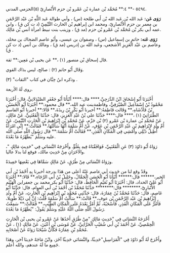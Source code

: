 ٥٤٩٤ -** ٤:** مُحَمَّد بْن عمارة بْن عَمْرو بْن حزم الأَنْصارِيّ (٥)الحزمي المدني.

**رَوَى عَن:** عَبد الله بْن عَبد الله بْن أَبي طلحة (س) ، وأبي طوالة عَبد اللَّهِ بْن عَبْد الرَّحْمَنِ بن معمر بن حزم الأَنْصارِيّ، ومحمد ابن إبراهيم بْن الحارث التَّيْمِيّ (د ت كن ق) ، وابن عمه أبي بكر بْن مُحَمَّد بْن عَمْرو بْن حزم (مد ق) ، وزينب بنت نبيط امرأة أنس بْن مَالِك.

**رَوَى عَنه:** حاتم بن إسماعيل (س) ، وصفوان بن عيسى، وأَبُو عاصم الضحاك بن مخلد، وعاصم بن عَبْد الْعَزِيزِ الأشجعي، وعَبد الله بن إدريس (مد ق) ، ومالك بن أنس (د ت كن ق) .

قال إسحاق بْن منصور (١) ،** عَن يحيى بْن مَعِين:** ثقة.

وَقَال أَبُو حاتم (٢) : صالح، ليس بذاك القوي.

وذكره ابنُ حِبَّان في كتاب "الثقات" (٣) .

روى لَهُ الأربعة.

أَخْبَرَنَا أَبُو إِسْحَاقَ ابْنُ الدَّرَجِيِّ،**** قال:**** أَنْبَأَنَا أَبُو جَعْفَرٍ الصَّيْدَلانِيُّ، قال: أَخْبَرَنَا مَحْمُودُ بْنُ إِسْمَاعِيلَ الصَّيْرَفِيُّ، وفاطمةبنت عبد الله،** قال محمود:** أَخْبَرَنَا أَبُو الْحُسَيْنِ بْنُ فَاذْشَاهِ،** وَقَالت فَاطِمَةُ:** أخبرنا أَبُو بَكْرٍ بْنُ رِيذَةَ،** قَالا:** أخبرنا أَبُو القاسم الطَّبَرَانِيّ (١) ،**** قال:**** حَدَّثَنَا علي بْنُ عَبْدِ الْعَزِيزِ، قال: حَدَّثَنَا الْقَعْنَبِيُّ، عَنْ مَالِكٍ، عَنْ مُحَمَّدِ بْن عمارة بْن عَمْرو (٢) بْن حَزْمٍ، عَنْ مُحَمَّدِ بْنِ إِبْرَاهِيمَ بْنِ الْحَارِثِ التَّيْمِيّ، عَنْ أُمِّ ولَدٍ لإِبْرَاهِيمَ بْنِ عَبْدِ الرَّحْمَنِ بْنِ عَوْفٍ، عَنْ أُمِّ سَلَمَةَ أَنَّهَا سَأَلَتْهَا،** فَقَالَتْ:** إِنِّي امْرَأَةٌ أُطِيلُ ذَيْلِي وأَمْشِي فِي الْمَكَانِ الْقَذِرِ،** فَقَالَتْ أُمُّ سَلَمَةَ:** قال رَسُول اللَّهِ صلى الله عليه وسَلَّمَ "يُطَهِّرُهُ مَا بَعْدَهُ.

رَوَاهُ أَبُو دَاوُدَ (٣) عَنِ الْقَعْنَبِيِّ، فَوَافَقْنَاهُ فِيهِ بِعُلُوٍّ. وأَخْرَجَهُ النَّسَائي فِي "حَدِيثِ مَالِكٍ "، والآخَرَانِ مِنْ حَدِيثِ مالك، فوقع لنا بدلا عاليا.

ورَوَاهُ النَّسَائي مِنْ طُرُقٍ، عَنْ مَالِكٍ سَمَّاهَا فِي بَعْضِهَا حَمِيدَةً.

وقَدْ وقع لنا من حَدِيث أبي عاصم عَنْهُ أعلى من هَذَا بدرجة أخبرنا بِهِ أَحْمَدُ بْن أَبي الخير،****** قال:****** أَنْبَأَنَا أَبُو الْحَسَنِ الْجَمَّالُ، وخَلِيلُ بْنُ أَبي الرَّجَاءِ،** قَالا:** أَخْبَرَنَا أَبُو عَلِيّ الحداد، قال: أَخْبَرَنَا أَبُو نُعَيْمٍ الْحَافِظُ، قال: حَدَّثَنَا أَبُو بكر محمد بن جعفرابن الْهَيْثَمِ الأَنْبارِيّ،******** قال:******** حَدَّثَنَا مُحَمَّدُ بْن أَحْمَدَ بْن أَبي العوام، قال: حَدَّثَنَا أَبُو عَاصِمٍ، قال: حَدَّثَنَا مُحَمَّدُ بْنُ عِمَارَةَ، قال: حَدَّثَنِي مُحَمَّد بْن إِبْرَاهِيم بْن الْحَارِثِ، عَنْ أُمِّ ولَدِ إِبْرَاهِيمَ بْن عَبْد الرَّحْمَنِ بْن عوف،** قَالَتْ:** سَأَلْتُ أُمَّ سَلَمَةَ قُلْتُ: إِنَّ لِي ذَيْلا طَوِيلا، فَأَمُرُّ عَلَى الْمَكَانِ الْقَذِرِ، فَأَسْحَبُهُ، ثُمَّ أَمُرُّ بَعْدَهُ عَلَى الْمَكَانِ الطَّيِّبِ،** فَقَالَتْ:** سَمِعْتُ رَسُولَ اللَّهِ صَلَّى اللَّهُ عَلَيْهِ وسَلَّمَ يَقُولُ: "يُطَهِّرُهُ مَا بَعْدَهُ.

أَخْرَجَهُ النَّسَائي فِي "حَدِيثِ مَالِكٍ "مِنْ طُرُقٍ أَحَدُهَا عَنْ عَمْرو بْن يحيى بْن الْحَارِثِ الْحِمْصِيِّ، عَنْ أَحْمَدَ بْنِ أَبي شُعَيْبٍ الْحَرَّانِيِّ، عَنْ مُوسَى بْنِ أَعْيَنَ، عَنْ مَالِكٍ (١) ، عَنْ مُحَمَّدِ بْنِ عِمَارَةَ فَكَأَنَّ شَيْخَنَا رَوَاهُ عَنْ أَصْحَابِهِ.

وأَخْرَجَ لَهُ أَبُو دَاوُدَ فِي "الْمَرَاسِيلِ"حَدِيثًا، والنَّسَائي حَدِيثًا آخَرَ، وابْنُ مَاجَهْ حَدِيثا آخر، وهَذَا جَمِيع ما لَهُ عندهم، والله أعلم.